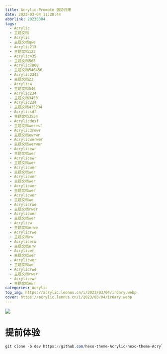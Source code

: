 ```yaml
---
title: Acrylic-Promote 强势归来
date: 2023-03-04 11:28:44
abbrlink: 20230304
tags:
  - Acrylic
  - 主题文档
  - Acrylic
  - 主题文档qwe
  - Acrylic213
  - 主题文档123
  - Acrylic435
  - 主题文档565
  - Acrylic7868
  - 主题文档546456
  - Acrylic2342
  - 主题文档23
  - Acrylic4
  - 主题文档546
  - Acrylic234
  - 主题文档3453
  - Acrylic234
  - 主题文档435234
  - Acrylicsdf
  - 主题文档3554
  - Acrylicdesf
  - 主题文档weresf
  - Acrylic3rewr
  - 主题文档ewrwr
  - Acrylicwerwer
  - 主题文档werwer
  - Acrylicewr
  - 主题文档wer
  - Acrylicewr
  - 主题文档wer
  - Acrylicwer
  - 主题文档wer
  - Acrylicwer
  - 主题文档wer
  - Acrylicwer
  - 主题文档wer
  - Acrylicwer
  - 主题文档we
  - Acrylicrwe
  - 主题文档rwer
  - Acrylicwer
  - 主题文档wer
  - Acrylicw
  - 主题文档erwe
  - Acrylicrwe
  - 主题文档rw
  - Acrylicerw
  - 主题文档erw
  - Acrylicer
  - 主题文档wer
  - Acrylicwer
  - 主题文档we
  - Acrylicrwe
  - 主题文档rwer
  - Acrylicewr
  - 主题文档ewr
categories: Acrylic
top_img: https://acrylic.leonus.cn/i/2023/03/04/ir6ary.webp
cover: https://acrylic.leonus.cn/i/2023/03/04/ir6ary.webp
---
```


![](https://acrylic.leonus.cn/i/2023/02/19/ddzgn0.webp)

# 提前体验

```powershell
git clone -b dev https://github.com/hexo-theme-Acrylic/hexo-theme-Acrylic.git themes/Acrylic
```
